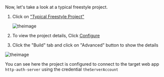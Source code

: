 
Now, let's take a look at a typical freestyle project.

1. Click on ["Typical Freestyle Project"]({{TRAFFIC_HOST1_8081}}/job/Demo/job/Typical%20Freestyle%20Project/)

   ![theimage](https://github.com/quincycheng/katacoda-scenarios/raw/master/conjur-jenkins/media/02-jenkins_typical_freestyle.PNG)

2. To view the project details, Click [Configure](			
{{TRAFFIC_HOST1_8081}}/job/Demo/job/Typical%20Freestyle%20Project/configure)

3. Click the "Build" tab and click on "Advanced" button to show the details

![theimage](https://github.com/quincycheng/katacoda-scenarios/raw/master/conjur-jenkins/media/02-jenkins_typical_freestyle_config_build.PNG)

You can see here the project is configured to connect to the target web app `http-auth-server` using the credential `theServerAccount`


